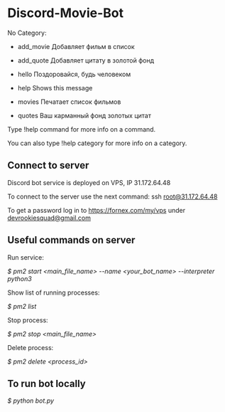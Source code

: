 # Discord-Movie-Bot

No Category:

 * add_movie Добавляет фильм в список
  
 *  add_quote Добавляет цитату в золотой фонд
  
 *  hello     Поздоровайся, будь человеком
  
 *  help      Shows this message
  
 *  movies    Печатает список фильмов
  
 *  quotes    Ваш карманный фонд золотых цитат
  

Type !help command for more info on a command.

You can also type !help category for more info on a category.

## Connect to server

Discord bot service is deployed on VPS, IP 31.172.64.48

To connect to the server use the next command: ssh root@31.172.64.48

To get a password log in to https://fornex.com/my/vps under devrookiesquad@gmail.com 

## Useful commands on server

Run service:

*$ pm2 start <main_file_name> --name <your_bot_name> --interpreter python3*

Show list of running processes:

*$ pm2 list*

Stop process:

*$ pm2 stop <main_file_name>*

Delete process:

*$ pm2 delete <process_id>*

## To run bot locally

*$ python bot.py*
